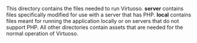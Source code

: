 This directory contains the files needed to run Virtuoso.
**server** contains files specifically modified for use with a server that has PHP.
**local** contains files meant for running the application locally or on servers that do not support PHP.
All other directories contain assets that are needed for the normal operation of Virtuoso.
